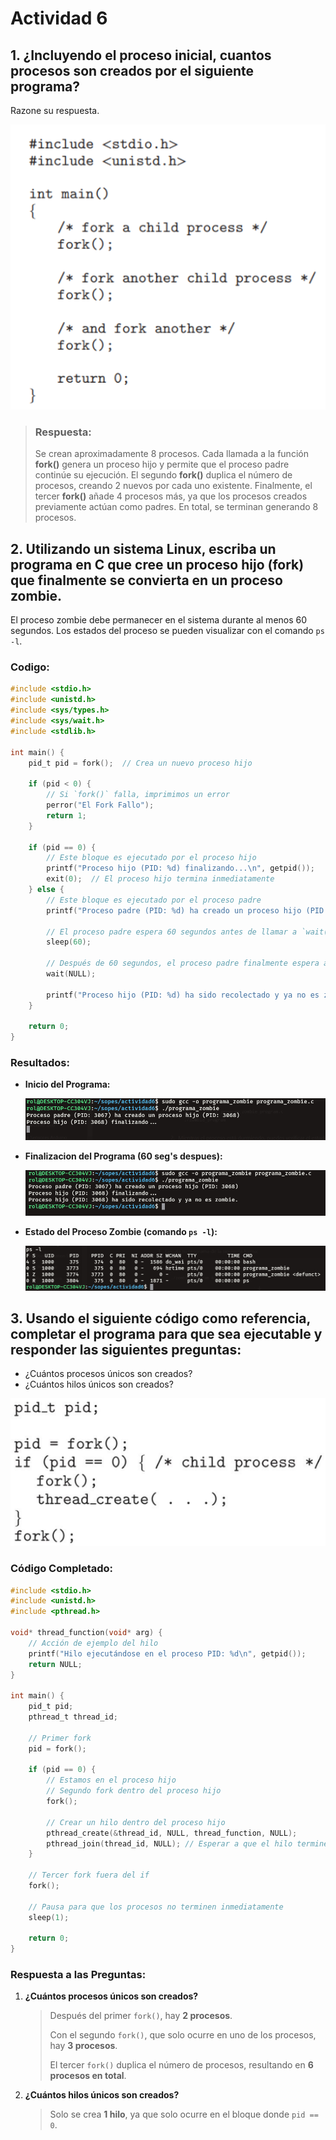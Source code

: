 # Actividad 6

## 1. ¿Incluyendo el proceso inicial, cuantos procesos son creados por el siguiente programa?
Razone su respuesta. 

![alt text](imgs/image.png)

> ### Respuesta:
>
>Se crean aproximadamente 8 procesos. Cada llamada a la función **fork()** genera un proceso hijo y permite que el proceso padre continúe su ejecución. El segundo **fork()** duplica el número de procesos, creando 2 nuevos por cada uno existente. Finalmente, el tercer **fork()** añade 4 procesos más, ya que los procesos creados previamente actúan como padres. En total, se terminan generando 8 procesos.



## 2. Utilizando un sistema Linux, escriba un programa en C que cree un proceso hijo (fork) que finalmente se convierta en un proceso zombie. 

El proceso zombie debe permanecer en el sistema durante al menos 60 segundos. Los estados del proceso se pueden visualizar con el comando `ps -l`.


### Codigo:
```C
#include <stdio.h>
#include <unistd.h>
#include <sys/types.h>
#include <sys/wait.h>
#include <stdlib.h>

int main() {
    pid_t pid = fork();  // Crea un nuevo proceso hijo

    if (pid < 0) {
        // Si `fork()` falla, imprimimos un error
        perror("El Fork Fallo");
        return 1;
    }

    if (pid == 0) {
        // Este bloque es ejecutado por el proceso hijo
        printf("Proceso hijo (PID: %d) finalizando...\n", getpid());
        exit(0);  // El proceso hijo termina inmediatamente
    } else {
        // Este bloque es ejecutado por el proceso padre
        printf("Proceso padre (PID: %d) ha creado un proceso hijo (PID: %d)\n", getpid(), pid);

        // El proceso padre espera 60 segundos antes de llamar a `wait()`, dejando al proceso hijo como zombie
        sleep(60);

        // Después de 60 segundos, el proceso padre finalmente espera al hijo (recolectando el estado final del proceso hijo)
        wait(NULL);

        printf("Proceso hijo (PID: %d) ha sido recolectado y ya no es zombie.\n", pid);
    }

    return 0;
}

```

### Resultados:

- **Inicio del Programa:**

    ![Inicio](imgs/inciso2.png)

- **Finalizacion del Programa (60 seg's despues):**

    ![Finalizacion](imgs/inciso2_2.png)

- **Estado del Proceso Zombie (comando `ps -l`):**

    ![Proceso Segundo Plano](imgs/ps-l.png)


## 3. Usando el siguiente código como referencia, completar el programa para que sea ejecutable y responder las siguientes preguntas:

* ¿Cuántos procesos únicos son creados?
* ¿Cuántos hilos únicos son creados?

![alt text](imgs/inciso3_enunciado.png)


### Código Completado:
```C
#include <stdio.h>
#include <unistd.h>
#include <pthread.h>

void* thread_function(void* arg) {
    // Acción de ejemplo del hilo
    printf("Hilo ejecutándose en el proceso PID: %d\n", getpid());
    return NULL;
}

int main() {
    pid_t pid;
    pthread_t thread_id;

    // Primer fork
    pid = fork();

    if (pid == 0) {
        // Estamos en el proceso hijo
        // Segundo fork dentro del proceso hijo
        fork();

        // Crear un hilo dentro del proceso hijo
        pthread_create(&thread_id, NULL, thread_function, NULL);
        pthread_join(thread_id, NULL); // Esperar a que el hilo termine
    }

    // Tercer fork fuera del if
    fork();

    // Pausa para que los procesos no terminen inmediatamente
    sleep(1);

    return 0;
}
```


### Respuesta a las Preguntas:

1. **¿Cuántos procesos únicos son creados?**

   > Después del primer `fork()`, hay **2 procesos**.
   > 
   > Con el segundo `fork()`, que solo ocurre en uno de los procesos, hay **3 procesos**.
   > 
   > El tercer `fork()` duplica el número de procesos, resultando en **6 procesos en total**.

2. **¿Cuántos hilos únicos son creados?**

   > Solo se crea **1 hilo**, ya que solo ocurre en el bloque donde `pid == 0`.
